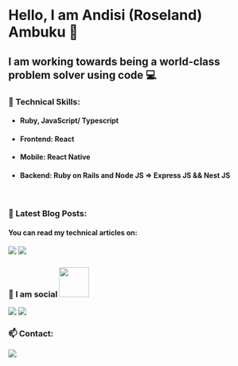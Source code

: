 
<!-- <p>
  <a href="https://andisiambuku.hashnode.dev/" target="_blank" rel="noreferrer"><img src="https://user-images.githubusercontent.com/66791412/148089591-988c8219-250f-4c0b-940c-61d2765d90af.png" alt="my banner" ></a>
</p>
 -->
<br>

#  Hello, I am Andisi (Roseland) Ambuku 👋
## I am working towards being a world-class problem solver using code 💻

### 💼 Technical Skills:
-  #### Ruby, JavaScript/ Typescript <br>
-  #### Frontend: React <br>
-  #### Mobile: React Native <br>
-  #### Backend: Ruby on Rails and Node JS => Express JS && Nest JS
<br>

### 📕 Latest Blog Posts:
#### You can read my technical articles on:<br>
<a href="https://andisiambuku.hashnode.dev/"><img src ="https://img.shields.io/badge/Hashnode-2962FF?style=for-the-badge&logo=hashnode&logoColor=white"></a>
<a href="https://dev.to/andisiambuku"><img src ="https://img.shields.io/badge/Dev.To-000000?style=for-the-badge&logo=Dev.To&logoColor=white"></a>
<br>
<!-- For Portfolio Site: https://img.shields.io/badge/website-000000?style=for-the-badge&logo=About.me&logoColor=white -->
### 💬  I am social <img src="https://media.giphy.com/media/LnQjpWaON8nhr21vNW/giphy.gif" width="60">
<a href="https://twitter.com/andisiambuku/"><img src="https://img.shields.io/badge/Twitter-1DA1F2?style=for-the-badge&logo=twitter&logoColor=white"></a>
<a href="https://www.linkedin.com/in/roseland-ambuku/"><img src="https://img.shields.io/badge/LinkedIn-0077B5?style=for-the-badge&logo=linkedin&logoColor=white"></a>
<br>

### 📫 Contact:
<a href="mailto:roselandambuku@gmail.com"><img src="https://img.shields.io/badge/Gmail-D14836?style=for-the-badge&logo=gmail&logoColor=white"></a>
<br>
